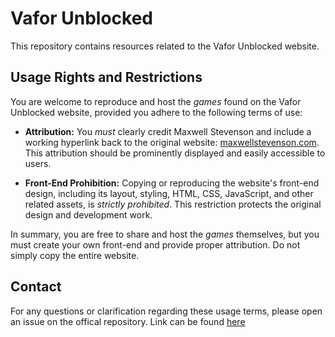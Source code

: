 # Vafor Unblocked

This repository contains resources related to the Vafor Unblocked website.

## Usage Rights and Restrictions

You are welcome to reproduce and host the *games* found on the Vafor Unblocked website, provided you adhere to the following terms of use:

* **Attribution:**  You *must* clearly credit Maxwell Stevenson and include a working hyperlink back to the original website: [maxwellstevenson.com](https://maxwellstevenson.com). This attribution should be prominently displayed and easily accessible to users.

* **Front-End Prohibition:**  Copying or reproducing the website's front-end design, including its layout, styling, HTML, CSS, JavaScript, and other related assets, is *strictly prohibited*.  This restriction protects the original design and development work.

In summary, you are free to share and host the *games* themselves, but you must create your own front-end and provide proper attribution.  Do not simply copy the entire website.

## Contact

For any questions or clarification regarding these usage terms, please open an issue on the offical repository. Link can be found [here](https://github.com/phexus23/phexus23.github.io)
